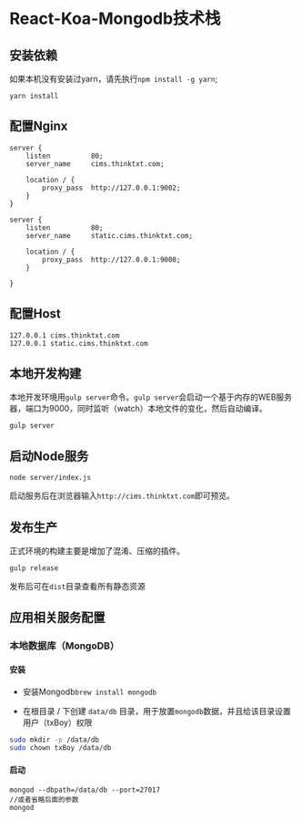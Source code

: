 # React-Koa-Mongodb技术栈

## 安装依赖

如果本机没有安装过yarn，请先执行`npm install -g yarn`;

```
yarn install
```

## 配置Nginx

```
server {
    listen          80;
    server_name     cims.thinktxt.com;

    location / {
        proxy_pass  http://127.0.0.1:9002;
    }
}

server {
    listen          80;
    server_name     static.cims.thinktxt.com;

    location / {
        proxy_pass  http://127.0.0.1:9000;
    }

}
```

## 配置Host

```
127.0.0.1 cims.thinktxt.com
127.0.0.1 static.cims.thinktxt.com
```

## 本地开发构建

本地开发环境用`gulp server`命令。`gulp server`会启动一个基于内存的WEB服务器，端口为9000，同时监听（watch）本地文件的变化，然后自动编译。

```
gulp server
```

## 启动Node服务

```
node server/index.js
```

启动服务后在浏览器输入`http://cims.thinktxt.com`即可预览。


## 发布生产

正式环境的构建主要是增加了混淆、压缩的插件。

```
gulp release
```

发布后可在`dist`目录查看所有静态资源


## 应用相关服务配置

### 本地数据库（MongoDB）

#### 安装

* 安装Mongodb`brew install mongodb`

* 在根目录 / 下创建 `data/db` 目录，用于放置`mongodb`数据，并且给该目录设置用户（txBoy）权限

```bash
sudo mkdir -p /data/db
sudo chown txBoy /data/db
```

#### 启动

```
mongod --dbpath=/data/db --port=27017
//或者省略后面的参数
mongod
```
